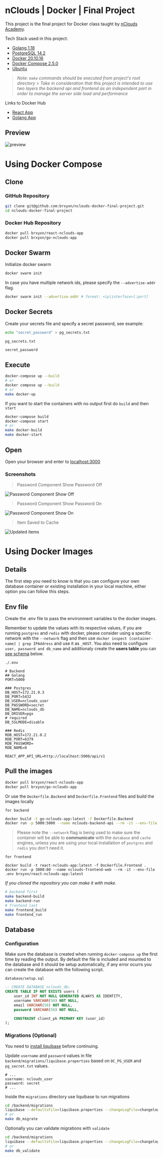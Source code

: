 # nClouds | Docker | Final Project

This project is the final project for Docker class taught by [nClouds Academy](https://www.nclouds.com/).

Tech Stack used in this project:

- [Golang 1.18](https://go.dev)
- [PostgreSQL 14.2](https://www.postgresql.org)
- [Docker 20.10.16](https://www.docker.com/get-started)
- [Docker Compose 2.5.0](https://docs.docker.com/compose/)
- [Ubuntu](https://ubuntu.com/)

> _Note: `make` commands should be executed from project's root directory_ > _Take in consideration that this project is intended to use two layers the backend api and frontend as an independent part in order to manage the server side load and performance_

Links to Docker Hub

- [React App](https://hub.docker.com/r/brxyxn/react-nclouds-app)
- [Golang App](https://hub.docker.com/r/brxyxn/go-nclouds-app)

## Preview

![preview](./preview/cover.png)

# Using Docker Compose

## Clone

### GitHub Repository

```sh
git clone git@github.com:brxyxn/nclouds-docker-final-project.git
cd nclouds-docker-final-project
```

### Docker Hub Repository

```sh
docker pull brxyxn/react-nclouds-app
docker pull brxyxn/go-nclouds-app
```

## Docker Swarm

Initialize docker swarm

```sh
docker swarm init
```

In case you have multiple network ids, please specify the `--advertise-addr` flag.

```sh
docker swarm init --advertise-addr # format: <ip|interface>[:port]
```

## Docker Secrets

Create your secrets file and specify a secret password, see example:

```sh
echo "secret_password" > pg_secrets.txt
```

`pg_secrets.txt`

```txt
secret_password
```

## Execute

```sh
docker-compose up --build
# or
docker compose up --build
# or
make docker-up
```

If you want to start the containers with no output first do `build` and then `start`

```sh
docker-compose build
docker-compose start
# or
make docker-build
make docker-start
```

## Open

Open your browser and enter to [localhost:3000](http://localhost:3000/)

### Screenshots

> Password Component Show Password Off

![Password Component Show Off](./preview/password-off.png)

> Password Component Show Password On

![Password Component Show On](./preview/password-on.png)

> Item Saved to Cache

![Updated items](./preview/update.png)

# Using Docker Images

## Details

The first step you need to know is that you can configure your own database container or existing installation in your local machine, either option you can follow this steps.

## Env file

Create the .env file to pass the environment variables to the docker images.

Remember to update the values with its respective values, if you are running `postgres` and `redis` with docker, please consider using a specific network with the `--network` flag and then use `docker inspect [container-name] | grep IPAddress` and use it as `_HOST`. You also need to configure `user, password and db_name` and additionaly create the **users table** you can [see schema](#configuration) below.

`./.env`

```.env
# Backend
## Golang
PORT=5000

### Postgres
DB_HOST=172.21.0.3
DB_PORT=5432
DB_USER=nclouds_user
DB_PASSWORD=secret
DB_NAME=nclouds_db
DB_DRIVER=pgx
# required
DB_SSLMODE=disable

### Redis
RDB_HOST=172.21.0.2
RDB_PORT=6379
RDB_PASSWORD=
RDB_NAME=0

REACT_APP_API_URL=http://localhost:5000/api/v1
```

## Pull the images

```sh
docker pull brxyxn/react-nclouds-app
docker pull brxyxn/go-nclouds-app
```

Or use the `Dockerfile.Backend` and `Dockerfile.Frontend` files and build the images locally

`for backend`

```sh
docker build -t go-nclouds-app:latest -f Dockerfile.Backend
docker run -p 5000:5000 --name nclouds-backend-api --rm -it --env-file .env --network hw4_backend brxyxn/go-nclouds-app:latest
```

> Please note the `--network` flag is being used to make sure the container will be able to **communicate** with the `database` and `cache` engines, unless you are using your local installation of `postgres` and `redis` you don't need it.

`for frontend`

```
docker build -t react-nclouds-app:latest -f Dockerfile.Frontend .
docker run -p 3000:80 --name nclouds-frontend-web --rm -it --env-file .env brxyxn/react-nclouds-app:latest
```

_If you cloned the repository you can make it with make._

```sh
# backend first
make backend-build
make backend-run
# frontend last
make frontend_build
make frontend_run
```

## Database

### Configuration

Make sure the database is created when running `docker-compose up` the first time by reading the output. By default the file is included and mounted to the database and it should be setup automatically, if any error ocurrs you can create the database with the following script.

`database/setup.sql`

```sql
-- CREATE DATABASE nclouds_db;
CREATE TABLE IF NOT EXISTS users (
    user_id INT NOT NULL GENERATED ALWAYS AS IDENTITY,
    username VARCHAR(50) NOT NULL,
    email VARCHAR(50) NOT NULL,
    password VARCHAR(50) NOT NULL,

    CONSTRAINT client_pk PRIMARY KEY (user_id)
);
```

### Migrations (Optional)

You need to [install liquibase](https://docs.liquibase.com/install/home.html) before continuing.

Update `username` and `password` values in file `backend/migrations/liquibase.properties` based on `DC_PG_USER` and `pg_secret.txt` values.

```properties
# ...
username: nclouds_user
password: secret
# ...
```

Inside the `migrations` directory use liquibase to run migrations

```sh
cd /backend/migrations
liquibase --defaultsFile=liquibase.properties --changeLogFile=changelog.xml update
# or
make db_migrate
```

Optionally you can validate migrations with `validate`

```sh
cd /backend/migrations
liquibase --defaultsFile=liquibase.properties --changeLogFile=changelog.xml validate
# or
make db_validate
```
